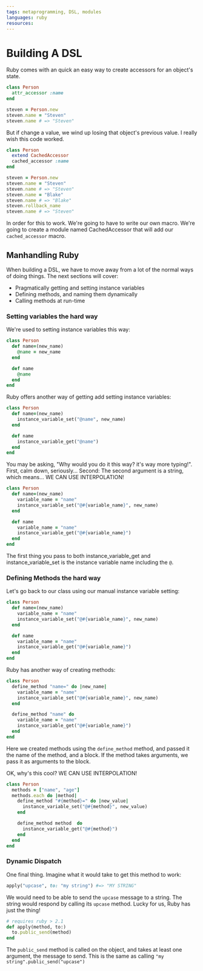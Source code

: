 ```yaml
---
tags: metaprogramming, DSL, modules
languages: ruby
resources: 
---
```

# Building A DSL

Ruby comes with an quick an easy way to create accessors for an object's state.

``` ruby
class Person
  attr_accessor :name
end

steven = Person.new
steven.name = "Steven"
steven.name # => "Steven"
```

But if change a value, we wind up losing that object's previous value. I really
wish this code worked.

``` ruby
class Person
  extend CachedAccessor
  cached_accessor :name
end

steven = Person.new
steven.name = "Steven"
steven.name # => "Steven"
steven.name = "Blake"
steven.name # => "Blake"
steven.rollback_name
steven.name # => "Steven"
```

In order for this to work. We're going to have to write our own macro. We're
going to create a module named CachedAccessor that will add our
`cached_accessor` macro.

## Manhandling Ruby
When building a DSL, we have to move away from a lot of the normal ways of
doing things. The next sections will cover:

* Pragmatically getting and setting instance variables
* Defining methods, and naming them dynamically
* Calling methods at run-time

### Setting variables the hard way
We're used to setting instance variables this way:

``` ruby
class Person
  def name=(new_name)
    @name = new_name
  end

  def name
    @name
  end
end
```

Ruby offers another way of getting add setting instance variables:

``` ruby
class Person
  def name=(new_name)
    instance_variable_set("@name", new_name)
  end

  def name
    instance_variable_get("@name")
  end
end
```

You may be asking, "Why would you do it this way? it's way more typing!".
First, calm down, seriously... Second: The second argument is a string, which
means... WE CAN USE INTERPOLATION!

``` ruby
class Person
  def name=(new_name)
    variable_name = "name"
    instance_variable_set("@#{variable_name}", new_name)
  end

  def name
    variable_name = "name"
    instance_variable_get("@#{variable_name}")
  end
end
```

The first thing you pass to both instance_variable_get and instance_variable_set is the instance variable name including the `@`.

### Defining Methods the hard way

Let's go back to our class using our manual instance variable setting:

``` ruby
class Person
  def name=(new_name)
    variable_name = "name"
    instance_variable_set("@#{variable_name}", new_name)
  end

  def name
    variable_name = "name"
    instance_variable_get("@#{variable_name}")
  end
end
```

Ruby has another way of creating methods:

``` ruby
class Person
  define_method "name=" do |new_name|
    variable_name = "name"
    instance_variable_set("@#{variable_name}", new_name)
  end

  define_method "name" do
    variable_name = "name"
    instance_variable_get("@#{variable_name}")
  end
end
```

Here we created methods using the `define_method` method, and passed it the
name of the method, and a block. If the method takes arguments, we pass it as
arguments to the block.

OK, why's this cool? WE CAN USE INTERPOLATION!

``` ruby
class Person
  methods = ["name", "age"]
  methods.each do |method|
    define_method "#{method}=" do |new_value|
      instance_variable_set("@#{method}", new_value)
    end

    define_method method  do
      instance_variable_get("@#{method}")
    end
  end
end
```

### Dynamic Dispatch
One final thing. Imagine what it would take to get this method to work:
``` ruby
apply("upcase", to: "my string") #=> "MY STRING"
```

We would need to be able to send the `upcase` message to a string. The string
would respond by calling its `upcase` method. Lucky for us, Ruby has just the
thing!

``` ruby
# requires ruby > 2.1 
def apply(method, to:)
  to.public_send(method)
end
```
The `public_send` method is called on the object, and takes at least one argument, the
message to send. This is the same as calling `"my
string".public_send("upcase")`

